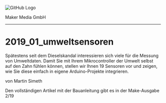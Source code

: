 ![GitHub Logo](http://www.heise.de/make/icons/make_logo.png)

Maker Media GmbH
*** 

# 2019_01_umweltsensoren

Spätestens seit dem Dieselskandal interessieren sich viele für die Messung von
Umweltdaten. Damit Sie mit Ihrem Mikrocontroller der Umwelt selbst auf den
Zahn fühlen können, stellen wir Ihnen 19 Sensoren vor und zeigen, wie Sie diese
einfach in eigene Arduino-Projekte integrieren.

von Martin Simeth

Den vollständigen Artikel mit der Bauanleitung gibt es in der Make-Ausgabe 2/19
